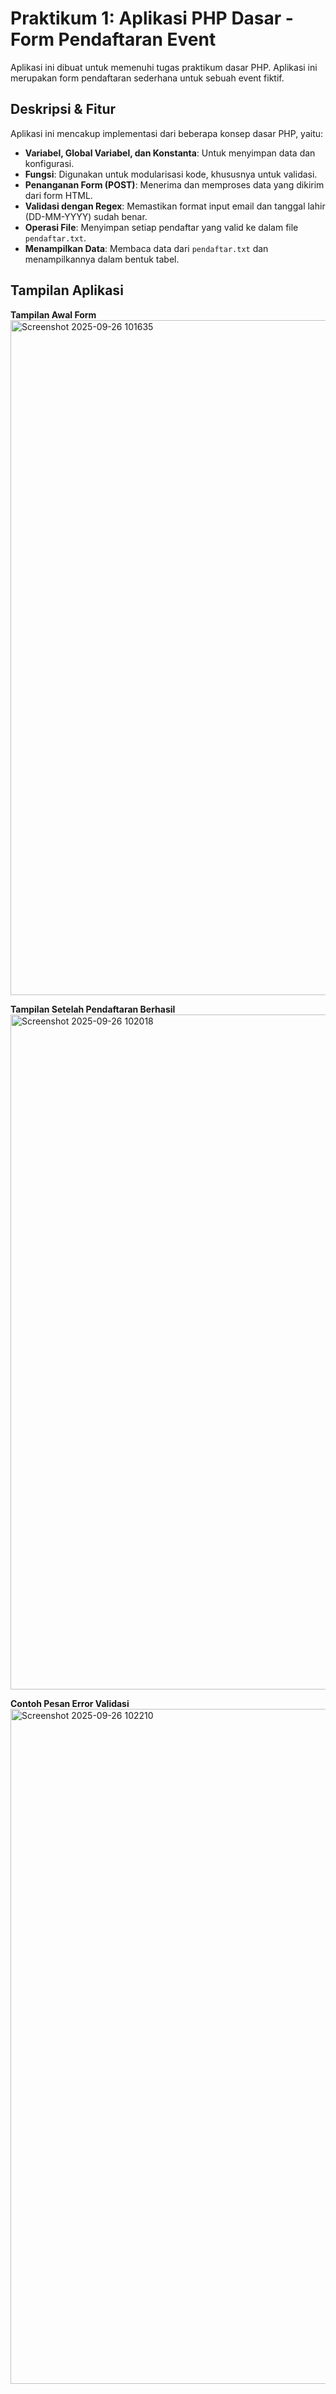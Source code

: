 # Praktikum 1: Aplikasi PHP Dasar - Form Pendaftaran Event

Aplikasi ini dibuat untuk memenuhi tugas praktikum dasar PHP. Aplikasi ini merupakan form pendaftaran sederhana untuk sebuah event fiktif.

## Deskripsi & Fitur
Aplikasi ini mencakup implementasi dari beberapa konsep dasar PHP, yaitu:
- **Variabel, Global Variabel, dan Konstanta**: Untuk menyimpan data dan konfigurasi.
- **Fungsi**: Digunakan untuk modularisasi kode, khususnya untuk validasi.
- **Penanganan Form (POST)**: Menerima dan memproses data yang dikirim dari form HTML.
- **Validasi dengan Regex**: Memastikan format input email dan tanggal lahir (DD-MM-YYYY) sudah benar.
- **Operasi File**: Menyimpan setiap pendaftar yang valid ke dalam file `pendaftar.txt`.
- **Menampilkan Data**: Membaca data dari `pendaftar.txt` dan menampilkannya dalam bentuk tabel.

## Tampilan Aplikasi

**Tampilan Awal Form**
<img width="1920" height="1080" alt="Screenshot 2025-09-26 101635" src="https://github.com/user-attachments/assets/5608daa8-39dc-4434-b0f2-1548c9e5a495" />

**Tampilan Setelah Pendaftaran Berhasil**
<img width="1920" height="1080" alt="Screenshot 2025-09-26 102018" src="https://github.com/user-attachments/assets/fed60b27-5a1d-401b-81be-3ef315c14996" />

**Contoh Pesan Error Validasi**
<img width="1920" height="1080" alt="Screenshot 2025-09-26 102210" src="https://github.com/user-attachments/assets/fc490fc7-fd6f-4196-900a-3d5e37682d91" />

